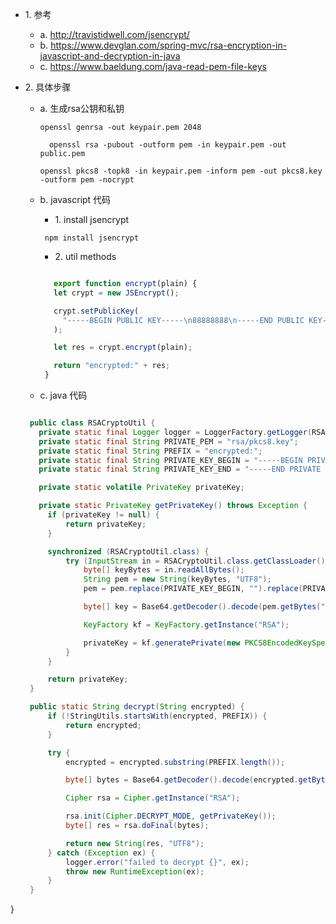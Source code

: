 * 1\.  参考
  * a\. http://travistidwell.com/jsencrypt/
  * b\. https://www.devglan.com/spring-mvc/rsa-encryption-in-javascript-and-decryption-in-java
  * c\. https://www.baeldung.com/java-read-pem-file-keys

* 2\. 具体步骤
  * a\. 生成rsa公钥和私钥
    
    ```
    openssl genrsa -out keypair.pem 2048
    ```

    ```
      openssl rsa -pubout -outform pem -in keypair.pem -out public.pem
    ```

    ```
    openssl pkcs8 -topk8 -in keypair.pem -inform pem -out pkcs8.key -outform pem -nocrypt

    ```

  * b\. javascript 代码
     * 1\. install jsencrypt
     ```npm
      npm install jsencrypt
     ```

     * 2\. util methods
    
     ```javascript

        export function encrypt(plain) {
        let crypt = new JSEncrypt();

        crypt.setPublicKey(
          "-----BEGIN PUBLIC KEY-----\n88888888\n-----END PUBLIC KEY-----"
        );

        let res = crypt.encrypt(plain);

        return "encrypted:" + res;
      }

     ```

   * c\. java 代码
   ```java

    public class RSACryptoUtil {
      private static final Logger logger = LoggerFactory.getLogger(RSACryptoUtil.class);
      private static final String PRIVATE_PEM = "rsa/pkcs8.key";
      private static final String PREFIX = "encrypted:";
      private static final String PRIVATE_KEY_BEGIN = "-----BEGIN PRIVATE KEY-----";
      private static final String PRIVATE_KEY_END = "-----END PRIVATE KEY-----";

      private static volatile PrivateKey privateKey;

      private static PrivateKey getPrivateKey() throws Exception {
        if (privateKey != null) {
            return privateKey;
        }

        synchronized (RSACryptoUtil.class) {
            try (InputStream in = RSACryptoUtil.class.getClassLoader().getResourceAsStream(PRIVATE_PEM);) {
                byte[] keyBytes = in.readAllBytes();
                String pem = new String(keyBytes, "UTF8");
                pem = pem.replace(PRIVATE_KEY_BEGIN, "").replace(PRIVATE_KEY_END, "").replaceAll("\\n", "");

                byte[] key = Base64.getDecoder().decode(pem.getBytes("UTF8"));

                KeyFactory kf = KeyFactory.getInstance("RSA");

                privateKey = kf.generatePrivate(new PKCS8EncodedKeySpec(key));
            }
        }

        return privateKey;
    }

    public static String decrypt(String encrypted) {
        if (!StringUtils.startsWith(encrypted, PREFIX)) {
            return encrypted;
        }

        try {
            encrypted = encrypted.substring(PREFIX.length());

            byte[] bytes = Base64.getDecoder().decode(encrypted.getBytes("UTF8"));

            Cipher rsa = Cipher.getInstance("RSA");

            rsa.init(Cipher.DECRYPT_MODE, getPrivateKey());
            byte[] res = rsa.doFinal(bytes);

            return new String(res, "UTF8");
        } catch (Exception ex) {
            logger.error("failed to decrypt {}", ex);
            throw new RuntimeException(ex);
        }
    }
}



   ```